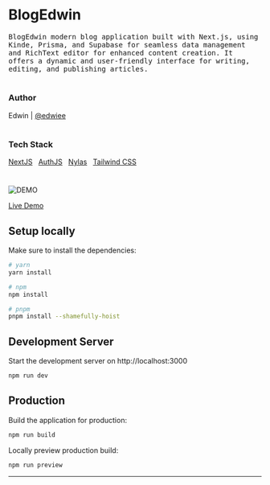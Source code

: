 # BlogEdwin

<p><samp>BlogEdwin modern blog application built with Next.js, using Kinde, Prisma, and Supabase for seamless data management and RichText editor for enhanced content creation. It offers a dynamic and user-friendly interface for writing, editing, and publishing articles.</samp></p>

#
### Author
Edwin | [@edwiee](https://github.com/edwiee)

#
### Tech Stack
[NextJS](https://nextjs.org) &nbsp; [AuthJS](https://authjs.dev) &nbsp; [Nylas](https://www.nylas.com) &nbsp; [Tailwind CSS](https://tailwindcss.com)


#
<img src="SSCAL.png" alt="DEMO" />

[Live Demo](https://caledwin.vercel.app)

## Setup locally

Make sure to install the dependencies:

```bash
# yarn
yarn install

# npm
npm install

# pnpm
pnpm install --shamefully-hoist
```

## Development Server

Start the development server on http://localhost:3000

```bash
npm run dev
```

## Production

Build the application for production:

```bash
npm run build
```

Locally preview production build:

```bash
npm run preview
```

----
